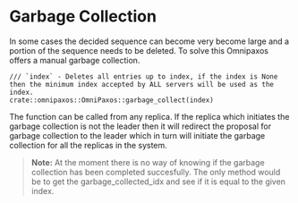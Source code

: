 # Garbage Collection

In some cases the decided sequence can become very become large and a portion of the sequence needs to be deleted. To solve this Omnipaxos offers a manual garbage collection.

```rust,edition2018,no_run,noplaypen
/// `index` - Deletes all entries up to index, if the index is None then the minimum index accepted by ALL servers will be used as the index.
crate::omnipaxos::OmniPaxos::garbage_collect(index)
```

The function can be called from any replica. If the replica which initiates the garbage collection is not the leader then it will redirect the proposal for garbage collection to the leader which in turn will initiate the garbage collection for all the replicas in the system.

> **Note:** At the moment there is no way of knowing if the garbage collection has been completed succesfully. The only method would be to get the garbage_collected_idx and see if it is equal to the given index.

